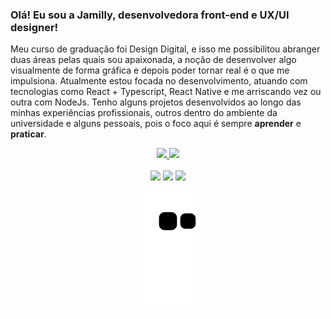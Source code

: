 ### Olá! Eu sou a Jamilly, desenvolvedora front-end e UX/UI designer!

<div>
  <p>
   Meu curso de graduação foi Design Digital, e isso me possibilitou abranger duas áreas pelas quais sou apaixonada, a noção de desenvolver algo visualmente de forma gráfica e depois poder tornar real é o que me impulsiona. Atualmente estou focada no desenvolvimento, atuando com tecnologias como React + Typescript, React Native e me arriscando vez ou outra com NodeJs. Tenho alguns projetos desenvolvidos ao longo das minhas experiências profissionais, outros dentro do ambiente da universidade e alguns pessoais, pois o foco aqui é sempre <strong>aprender</strong> e <strong>praticar</strong>.
  </p>
</div>

<div align="center">
  <a href="https://github.com/jamillyp">
  <img height="180em" src="https://github-readme-stats.vercel.app/api?username=jamillyp&show_icons=true&theme=dracula&include_all_commits=true&count_private=true"/>
  <img height="180em" src="https://github-readme-stats.vercel.app/api/top-langs/?username=jamillyp&layout=compact&langs_count=7&theme=dracula"/>
</div>

<div align="center">
  <br>
<!--   <a href="https://instagram.com/pinheiromilly" target="_blank"><img src="https://img.shields.io/badge/-Instagram-%23E4405F?style=for-the-badge&logo=instagram&logoColor=white" target="_blank"></a> -->
  <a href = "mailto:jamillypinheirolima@gmail.com"><img src="https://img.shields.io/badge/-Gmail-%23333?style=for-the-badge&logo=gmail&logoColor=white" target="_blank"></a>
  <a href="https://www.linkedin.com/in/jamillypl/" target="_blank"><img src="https://img.shields.io/badge/-LinkedIn-%230077B5?style=for-the-badge&logo=linkedin&logoColor=white" target="_blank"></a>
  <a href="https://www.behance.net/jamillyp" target="_blank"><img src="https://img.shields.io/badge/Behance-0054F7?style=for-the-badge&logo=behance&logoColor=white"></a>

  ![Snake animation](https://github.com/rafaballerini/rafaballerini/blob/output/github-contribution-grid-snake.svg)
 
</div>


